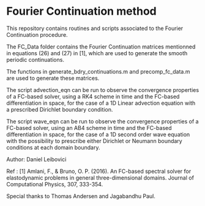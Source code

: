# Fourier Continuation method

This repository contains routines and scripts associated to the Fourier Continuation procedure.

The FC_Data folder contains the Fourier Continuation matrices mentionned in equations (26) and (27) in [1],
which are used to generate the smooth periodic continuations.

The functions in generate_bdry_continuations.m and precomp_fc_data.m are used to generate these matrices.

The script advection_eqn can be run to observe the convergence properties of a FC-based solver, using a
RK4 scheme in time and the FC-based differentiation in space, for the case of a 1D Linear advection equation
with a prescribed Dirichlet boundary condition.

The script wave_eqn can be run to observe the convergence properties of a FC-based solver, using an
AB4 scheme in time and the FC-based differentiation in space, for the case of a 1D second order wave equation
with the possibility to prescribe either Dirichlet or Neumann boundary conditions at each domain boundary.


Author: Daniel Leibovici

Ref : 
[1] Amlani, F., & Bruno, O. P. (2016). An FC-based spectral solver for elastodynamic problems in general 
    three-dimensional domains.  Journal of Computational Physics, 307, 333-354.
    
Special thanks to Thomas Andersen and Jagabandhu Paul.
